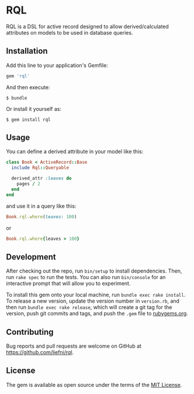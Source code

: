 # RQL

RQL is a DSL for active record designed to allow derived/calculated attributes on models to be used in database queries.

## Installation

Add this line to your application's Gemfile:

```ruby
gem 'rql'
```

And then execute:

    $ bundle

Or install it yourself as:

    $ gem install rql

## Usage

You can define a derived attribute in your model like this:
```ruby
class Book < ActiveRecord::Base
  include Rql::Queryable

  derived_attr :leaves do
    pages / 2
  end
end
```

and use it in a query like this:
```ruby
Book.rql.where(leaves: 100)
```

or

```ruby
Book.rql.where{leaves > 100}
```

## Development

After checking out the repo, run `bin/setup` to install dependencies. Then, run `rake spec` to run the tests. You can also run `bin/console` for an interactive prompt that will allow you to experiment.

To install this gem onto your local machine, run `bundle exec rake install`. To release a new version, update the version number in `version.rb`, and then run `bundle exec rake release`, which will create a git tag for the version, push git commits and tags, and push the `.gem` file to [rubygems.org](https://rubygems.org).

## Contributing

Bug reports and pull requests are welcome on GitHub at https://github.com/liefni/rql.

## License

The gem is available as open source under the terms of the [MIT License](https://opensource.org/licenses/MIT).
